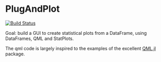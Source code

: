 # PlugAndPlot

[![Build Status](https://travis-ci.org/piever/PlugAndPlot.jl.svg?branch=master)](https://travis-ci.org/piever/PlugAndPlot.jl)

Goal: build a GUI to create statistical plots from a DataFrame, using DataFrames, QML and StatPlots.

The qml code is largely inspired to the examples of the excellent [QML.jl](https://github.com/barche/QML.jl) package.
